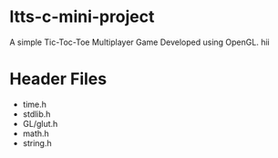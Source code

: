 # ltts-c-mini-project
A simple Tic-Toc-Toe Multiplayer Game Developed using OpenGL.
hii
# Header Files
* time.h
* stdlib.h
* GL/glut.h
* math.h
* string.h
